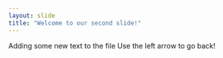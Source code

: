 ```yaml
---
layout: slide
title: "Welcome to our second slide!"
---
```

Adding some new text to the file
Use the left arrow to go back!